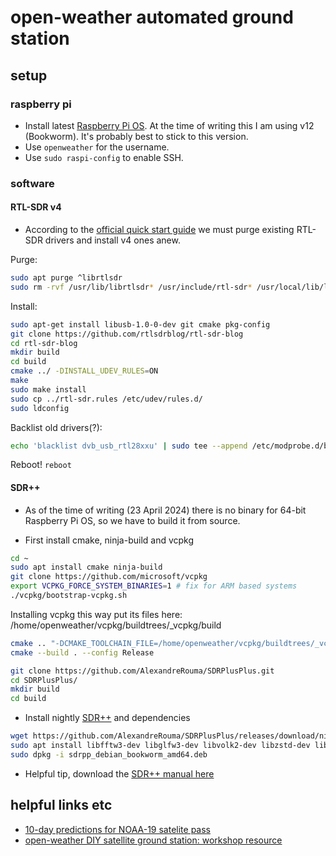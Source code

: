 # open-weather automated ground station

## setup

### raspberry pi
+ Install latest [Raspberry Pi OS](https://www.raspberrypi.com/software/). At the time of writing this I am using v12 (Bookworm). It's probably best to stick to this version.
+ Use ```openweather``` for the username.
+ Use ```sudo raspi-config``` to enable SSH.

### software

#### RTL-SDR v4

+ According to the [official quick start guide](https://www.rtl-sdr.com/V4/) we must purge existing RTL-SDR drivers and install v4 ones anew.

Purge:
```bash
sudo apt purge ^librtlsdr
sudo rm -rvf /usr/lib/librtlsdr* /usr/include/rtl-sdr* /usr/local/lib/librtlsdr* /usr/local/include/rtl-sdr* /usr/local/include/rtl_* /usr/local/bin/rtl_* 
```
Install:
```bash
sudo apt-get install libusb-1.0-0-dev git cmake pkg-config
git clone https://github.com/rtlsdrblog/rtl-sdr-blog
cd rtl-sdr-blog
mkdir build
cd build
cmake ../ -DINSTALL_UDEV_RULES=ON
make
sudo make install
sudo cp ../rtl-sdr.rules /etc/udev/rules.d/
sudo ldconfig
```

Backlist old drivers(?):
```bash
echo 'blacklist dvb_usb_rtl28xxu' | sudo tee --append /etc/modprobe.d/blacklist-dvb_usb_rtl28xxu.conf
```

Reboot!
```reboot```

#### SDR++

+ As of the time of writing (23 April 2024) there is no binary for 64-bit Raspberry Pi OS, so we have to build it from source.

+ First install cmake, ninja-build and vcpkg
```bash
cd ~
sudo apt install cmake ninja-build
git clone https://github.com/microsoft/vcpkg
export VCPKG_FORCE_SYSTEM_BINARIES=1 # fix for ARM based systems
./vcpkg/bootstrap-vcpkg.sh
```

Installing vcpkg this way put its files here: /home/openweather/vcpkg/buildtrees/_vcpkg/build

```bash
cmake .. "-DCMAKE_TOOLCHAIN_FILE=/home/openweather/vcpkg/buildtrees/_vcpkg/build/scripts/buildsystems/vcpkg.cmake" -G "Visual Studio 16 2019"
cmake --build . --config Release
```

```bash
git clone https://github.com/AlexandreRouma/SDRPlusPlus.git
cd SDRPlusPlus/
mkdir build
cd build
```

+ Install nightly [SDR++](https://github.com/AlexandreRouma/SDRPlusPlus/releases/download/nightly/sdrpp_debian_bookworm_amd64.deb) and dependencies
```bash
wget https://github.com/AlexandreRouma/SDRPlusPlus/releases/download/nightly/sdrpp_debian_bookworm_amd64.deb
sudo apt install libfftw3-dev libglfw3-dev libvolk2-dev libzstd-dev libairspyhf-dev libiio-dev libad9361-dev librtaudio-dev libhackrf-dev
sudo dpkg -i sdrpp_debian_bookworm_amd64.deb
```
+ Helpful tip, download the [SDR++ manual here](https://www.sdrpp.org/manual.pdf)

## helpful links etc
+ [10-day predictions for NOAA-19 satelite pass](https://www.n2yo.com/passes/?s=33591#)
+ [open-weather DIY satellite ground station: workshop resource](https://docs.google.com/document/d/19wAhLYBdl_qCb4kBRlUFztdgenivi1wQb9GiZbTc7fY/edit)